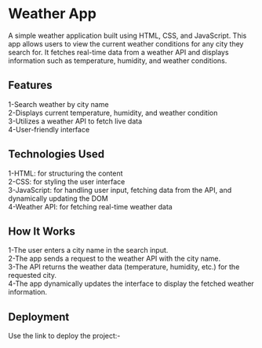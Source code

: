# Weather App
A simple weather application built using HTML, CSS, and JavaScript. This app allows users to view the current weather conditions for any city they search for. It fetches real-time data from a weather API and displays information such as temperature, humidity, and weather conditions.

## Features
1-Search weather by city name <br>
2-Displays current temperature, humidity, and weather condition <br>
3-Utilizes a weather API to fetch live data <br>
4-User-friendly interface <br>

## Technologies Used
1-HTML: for structuring the content <br>
2-CSS: for styling the user interface <br>
3-JavaScript: for handling user input, fetching data from the API, and dynamically updating the DOM <br>
4-Weather API: for fetching real-time weather data <br>

## How It Works
1-The user enters a city name in the search input. <br>
2-The app sends a request to the weather API with the city name. <br>
3-The API returns the weather data (temperature, humidity, etc.) for the requested city. <br>
4-The app dynamically updates the interface to display the fetched weather information. <br>

## Deployment
Use the link to deploy the project:-
